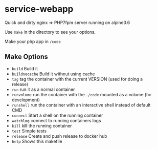 # service-webapp
Quick and dirty nginx => PHP7fpm server running on alpine3.6

Use `make` in the directory to see your options.

Make your php app in `/code`

## Make Options
* `build` Build it
* `buildnocache` Build it without using cache
* `tag` tag the container with the current VERSION (used for doing a release)
* `run` run it as a normal container
* `runvolume` run the container with the `./code` mounted as a volume (for development)
* `runshell` run the container with an interactive shell instead of default CMD
* `connect` Start a shell on the running container
* `watchlog` connect to running containers logs
* `kill` kill the running container
* `test` Simple tests
* `release` Create and push release to docker hub
* `help` Shows this makefile
